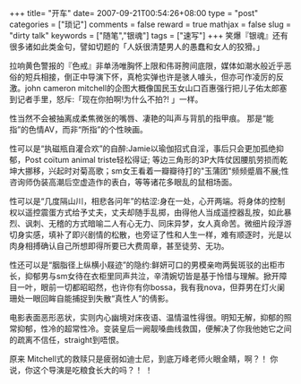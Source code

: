 +++
title= "开车"
date= 2007-09-21T00:54:26+08:00
type = "post"
categories = ["琐记"]
comments = false
reward = true
mathjax = false
slug = "dirty talk"
keywords = ["随笔","银魂"]
tags = ["速写"]
+++
笑爆『银魂』还有很多诸如此类金句，譬如切题的「人妖很清楚男人的愚蠢和女人的狡猾。」

拉响黄色警报的『色戒』非单汤唯胸怀上限和伟哥胯间底限，媒体如潮水般近乎恶俗的短兵相接，倒正中导演下怀，真枪实弹也许是骇人噱头，但亦可作凌厉的反激。john cameron mitchell的企图大概像国民玉女山口百惠强行把儿子佑太郎塞到记者手里，怒斥:「现在你拍啊!为什么不拍?! 」一样。
<!--more-->
性当然不会被抽离成柔焦微张的嘴唇、凄艳的叫声与背肌的指甲痕。 那是“能指”的色情AV，而非“所指”的个性映画。

性可以是“执磁瓶自灌合欢”的自醉:Jamie以瑜伽招式自淫，事后只会更加孤绝抑郁，Post coïtum animal triste轻松得证; 等边三角形的3P大阵仗因腰肌劳损而乾坤大挪移，兴起时对菊高歌；sm女王看着一瓣瓣待打的"玉蒲团"频频蹙眉不展;性咨询师伪装高潮后空虚造作的表白，等等诸花多眼乱的鼠相场面。

性可以是“几度隔山川，相悲各问年”的枯涩:身在一处，心开两端。将身体的控制权以遥控震蛋方式给予丈夫，丈夫却随手乱掷，由得他人当成遥控器乱按，如此暴烈、讽刺、无稽的方式暗喻二人有心无力、同床异梦，女人真命苦。微细片段浮游切身实感，填补了即兴剧情的松散，也旁证了性和人生一样，难有顺逐时，光是以肉身相搏确认自己所想即得所要已大费周章，甚至徒劳、无功。

性还可以是“胭脂径上纵横小屐迹”的隐约:鲜妍可口的男模亲吻两鬓斑驳的出柜市长，抑郁男与sm女待在衣柜里同声共泣，辛清婉切皆是基于怜惜与理解。掀开障目一叶，眼前一切都昭昭然，也许你有你bossa，我有我nova，但莽男在灯火阑珊处一眼回眸自能捕捉到失散“真性人”的倩影。

电影表面恶形恶状，实则内心幽境对床夜语、温情温性得很。明知无解，抑郁的照常抑郁，性冷的超常性冷。变装皇后一阙靓嗓曲线救国，便解决了你我他她它之间的疏离不信任，straight到唔恨。

原来 Mitchell式的救赎只是疲弱如迪士尼，到底万峰老师火眼金睛，啊？！ 你说，你这个导演是吃粮食长大的吗？！ ！

